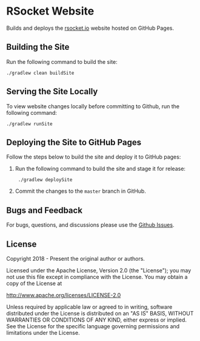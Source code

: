 # RSocket Website
Builds and deploys the [rsocket.io](http://rsocket.io) website hosted on GitHub Pages.

## Building the Site
Run the following command to build the site:

    ./gradlew clean buildSite

## Serving the Site Locally
To view website changes locally before committing to Github, run the following command:

    ./gradlew runSite

## Deploying the Site to GitHub Pages
Follow the steps below to build the site and deploy it to GitHub pages:

1. Run the following command to build the site and stage it for release:

        ./gradlew deploySite

2. Commit the changes to the `master` branch in GitHub.

## Bugs and Feedback
For bugs, questions, and discussions please use the [Github Issues](https://github.com/rsocket/rsocket.github.io/issues).

## License
Copyright 2018 - Present the original author or authors.

Licensed under the Apache License, Version 2.0 (the "License");
you may not use this file except in compliance with the License.
You may obtain a copy of the License at

   http://www.apache.org/licenses/LICENSE-2.0

Unless required by applicable law or agreed to in writing, software
distributed under the License is distributed on an "AS IS" BASIS,
WITHOUT WARRANTIES OR CONDITIONS OF ANY KIND, either express or implied.
See the License for the specific language governing permissions and
limitations under the License.